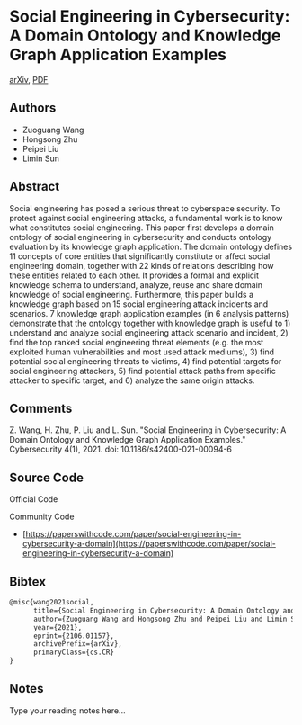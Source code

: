 
# Social Engineering in Cybersecurity: A Domain Ontology and Knowledge Graph Application Examples

[arXiv](https://arxiv.org/abs/2106.01157), [PDF](https://arxiv.org/pdf/2106.01157.pdf)

## Authors

- Zuoguang Wang
- Hongsong Zhu
- Peipei Liu
- Limin Sun

## Abstract

Social engineering has posed a serious threat to cyberspace security. To protect against social engineering attacks, a fundamental work is to know what constitutes social engineering. This paper first develops a domain ontology of social engineering in cybersecurity and conducts ontology evaluation by its knowledge graph application. The domain ontology defines 11 concepts of core entities that significantly constitute or affect social engineering domain, together with 22 kinds of relations describing how these entities related to each other. It provides a formal and explicit knowledge schema to understand, analyze, reuse and share domain knowledge of social engineering. Furthermore, this paper builds a knowledge graph based on 15 social engineering attack incidents and scenarios. 7 knowledge graph application examples (in 6 analysis patterns) demonstrate that the ontology together with knowledge graph is useful to 1) understand and analyze social engineering attack scenario and incident, 2) find the top ranked social engineering threat elements (e.g. the most exploited human vulnerabilities and most used attack mediums), 3) find potential social engineering threats to victims, 4) find potential targets for social engineering attackers, 5) find potential attack paths from specific attacker to specific target, and 6) analyze the same origin attacks.

## Comments

Z. Wang, H. Zhu, P. Liu and L. Sun. "Social Engineering in Cybersecurity: A Domain Ontology and Knowledge Graph Application Examples." Cybersecurity 4(1), 2021. doi: 10.1186/s42400-021-00094-6

## Source Code

Official Code



Community Code

- [https://paperswithcode.com/paper/social-engineering-in-cybersecurity-a-domain](https://paperswithcode.com/paper/social-engineering-in-cybersecurity-a-domain)

## Bibtex

```tex
@misc{wang2021social,
      title={Social Engineering in Cybersecurity: A Domain Ontology and Knowledge Graph Application Examples}, 
      author={Zuoguang Wang and Hongsong Zhu and Peipei Liu and Limin Sun},
      year={2021},
      eprint={2106.01157},
      archivePrefix={arXiv},
      primaryClass={cs.CR}
}
```

## Notes

Type your reading notes here...

